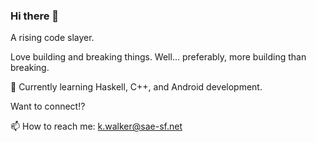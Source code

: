 ### Hi there 👋

A rising code slayer.

Love building and breaking things. Well... preferably, more building than breaking.

🌱 Currently learning Haskell, C++, and Android development.

Want to connect!?

📫 How to reach me: k.walker@sae-sf.net

<!--
**kwalker3000/kwalker3000** is a ✨ _special_ ✨ repository because its `README.md` (this file) appears on your GitHub profile.

Here are some ideas to get you started:

- 🔭 I’m currently working on ...
- 🌱 I’m currently learning ...
- 👯 I’m looking to collaborate on ...
- 🤔 I’m looking for help with ...
- 💬 Ask me about ...
- 📫 How to reach me: ...
- 😄 Pronouns: ...
- ⚡ Fun fact: ...
-->

